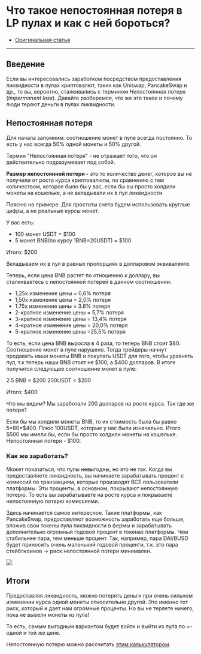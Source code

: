 # Что такое непостоянная потеря в LP пулах и как с ней бороться?
- [Оригинальная статья](https://telegra.ph/CHto-takoe-nepostoyannaya-poterya-v-LP-pulah-02-06)
---

## Введение
Если вы интересовались заработком посредством предоставления ликвидности в пулах криптовалют, таких как Uniswap, PancakeSwap и др., то вы, вероятно, сталкивались с термином *Непостоянная потеря* (*Impermanent loss*). Давайте разберемся, что же это такое и почему люди теряют деньги в пулах ликвидности.

## Непостоянная потеря
Для начала запомним: cоотношение монет в пуле всегда постоянно. То есть у нас всегда 50% одной монеты и 50% другой.

Термин "Непостоянная потеря" - не отражает того, что он действительно подразумевает под собой.

**Размер непостоянной потери -** это то количество денег, которое вы не получили от роста курса криптовалюты, по сравнению с тем количеством, которое было бы у вас, если бы вы просто холдили монеты на кошельке, а не вкладывали их в пул ликвидности.

Поясню на примере. Для простоты счета будем использовать круглые цифры, а не реальные курсы монет.

У вас есть:
- 100 монет USDT = \$100
- 5 монет BNB(по курсу 1BNB=20USDT) = \$100

Итого: \$200

Вкладываем их в пул в равных пропорциях в долларовом эквиваленте.

Теперь, если цена BNB растет по отношению к доллару, вы сталкиваетесь с непостоянной потерей в данном соотношении:

-   1,25x изменение цены = 0,6% потеря
-   1,50x изменение цены = 2,0% потеря
-   1.75x изменение цены = 3.8% потеря
-   2-кратное изменение цены = 5,7% потеря
-   3-кратное изменение цены = 13,4% потеря
-   4-кратное изменение цены = 20,0% потеря
-   5-кратное изменение цены =25,5% потеря

То есть, если цена BNB выросла в 4 раза, то теперь BNB стоит \$80. Соотношение монет в пуле нарушено. Тогда трейдеры начнут продавать наши монеты BNB и покупать USDT для того, чтобы уравнять пул, т.к теперь наши BNB стоят не \$100, а \$400 долларов. В итоге получится следующее соотношение монет в пуле:

2.5 BNB = \$200
200USDT = \$200

Итого: \$400

Что мы видим? Мы заработали 200 долларов на росте курса. Так где же потеря?

Если бы мы холдили монеты BNB, то их стоимость была бы равно 5*80=\$400. Плюс 100USDT, которые у нас были изначально. Итого \$500 мы имели бы, если бы просто холдили монеты на кошельке. Непостоянная потеря - \$100.

### Как же заработать?
Может показаться, что пулы невыгодны, но это не так.
Когда вы предоставляете ликвидность, вы начинаете зарабатывать процент с комиссий по транзакциям, которые производят ВСЕ пользователи платформы. Эти проценты, в основном, покрывают непостоянную потерю. То есть вы зарабатываете на росте курса и покрываете непостоянную потерю комиссиями.

Здесь начинается самое интересное. Такие платформы, как PancakeSwap, предоставляют возможность заработать еще больше, вложив свои токены пула ликвидности в фермы и зарабатывать дополнительно огромный годовой процент в токенах платформы. Чем стабильнее пара, тем меньше процент. Так, например, пара DAI/BUSD будет приносить очень маленький годовой проценти, т.к. это пара стейблкоинов -> риск непостоянной потери минимален.

![](https://telegra.ph/file/fc5c2fe1db10fa2233272.png)

## Итоги
Предоставляя ликвидность, можно потерять деньги при очень сильном изменении курса одной монеты относительно другой. Это именно тот риск, который и дает нам огромные проценты.
Но вы не теряете ничего, пока не вывели монеты из пула!

То есть, самым выгодным вариантом будет войти и выйти из пула по +- одной и той же цене.

Непостоянную потерю можно рассчитать [этим калькулятором](https://defiyield.info/advanced-impermanent-loss-calculator).